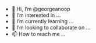 - 👋 Hi, I’m @georgeanoop
- 👀 I’m interested in ...
- 🌱 I’m currently learning ...
- 💞️ I’m looking to collaborate on ...
- 📫 How to reach me ...

<!---
georgeanoop/georgeanoop is a ✨ special ✨ repository because its `README.md` (this file) appears on your GitHub profile.
You can click the Preview link to take a look at your changes.
--->
